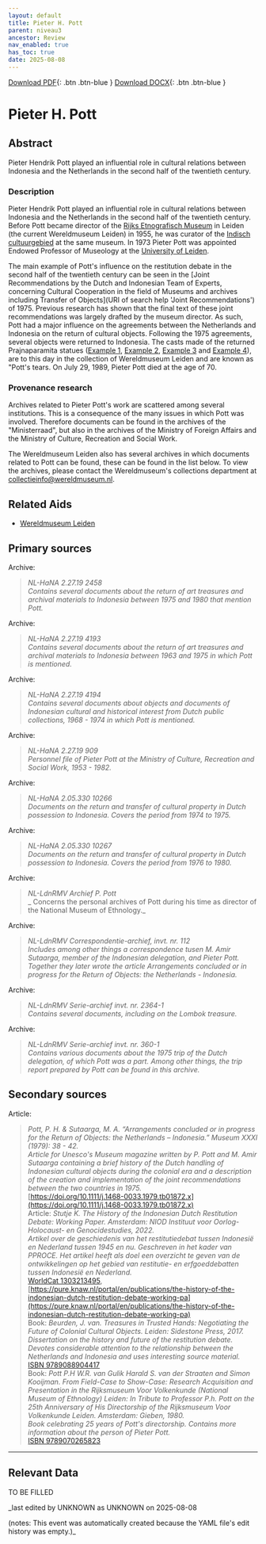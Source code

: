 ```yaml
---
layout: default
title: Pieter H. Pott
parent: niveau3
ancestor: Review
nav_enabled: true
has_toc: true
date: 2025-08-08
--- 
```



[Download PDF](https://raw.githubusercontent.com/colonial-heritage/research-guides-dev/refs/heads/main/EXPORTS/PDF/niveau3/English/PieterPott.pdf){: .btn .btn-blue }     [Download DOCX](https://raw.githubusercontent.com/colonial-heritage/research-guides-dev/refs/heads/main/EXPORTS/DOCX/niveau3/English/PieterPott.docx){: .btn .btn-blue }


# Pieter H. Pott


## Abstract

Pieter Hendrik Pott played an influential role in cultural relations between Indonesia and the Netherlands in the second half of the twentieth century.

### Description

Pieter Hendrik Pott played an influential role in cultural relations between Indonesia and the Netherlands in the second half of the twentieth century. Before Pott became director of the [Rijks Etnografisch Museum](https://www.wikidata.org/entity/Q65850179) in Leiden (the current Wereldmuseum Leiden) in 1955, he was curator of the [Indisch cultuurgebied](https://hdl.handle.net/20.500.11840/termmaster4911) at the same museum. In 1973 Pieter Pott was appointed Endowed Professor of Museology at the [University of Leiden](http://www.wikidata.org/entity/Q156598).

The main example of Pott's influence on the restitution debate in the second half of the twentieth century can be seen in the [Joint Recommendations by the Dutch and Indonesian Team of Experts, concerning Cultural Cooperation in the field of Museums and archives including Transfer of Objects](URI of search help 'Joint Recommendations') of 1975. Previous research has shown that the final text of these joint recommendations was largely drafted by the museum director. As such, Pott had a major influence on the agreements between the Netherlands and Indonesia on the return of cultural objects. Following the 1975 agreements, several objects were returned to Indonesia. The casts made of the returned Prajnaparamita statues ([Example 1](https://hdl.handle.net/20.500.11840/916233), [Example 2](https://hdl.handle.net/20.500.11840/916234), [Example 3](https://hdl.handle.net/20.500.11840/916235) and [Example 4](https://hdl.handle.net/20.500.11840/916236)), are to this day in the collection of Wereldmuseum Leiden and are known as "Pott's tears. On July 29, 1989, Pieter Pott died at the age of 70.

### Provenance research

Archives related to Pieter Pott's work are scattered among several institutions. This is a consequence of the many issues in which Pott was involved. Therefore documents can be found in the archives of the "Ministerraad", but also in the archives of the Ministry of Foreign Affairs and the Ministry of Culture, Recreation and Social Work.
  
The Wereldmuseum Leiden also has several archives in which documents related to Pott can be found, these can be found in the list below. To view the archives, please contact the Wereldmuseum's collections department at [collectieinfo@wereldmuseum.nl](mailto:collectieinfo@wereldmuseum.nl).


## Related Aids

 - [Wereldmuseum Leiden](niveau3/English/WMLeiden_20240508.yml)  

## Primary sources

Archive:
  > *NL-HaNA 2.27.19 2458*  
> _Contains several documents about the return of art treasures and archival materials to Indonesia between 1975 and 1980 that mention Pott._  
>   
Archive:
  > *NL-HaNA 2.27.19 4193*  
> _Contains several documents about the return of art treasures and archival materials to Indonesia between 1963 and 1975 in which Pott is mentioned._  
>   
Archive:
  > *NL-HaNA 2.27.19 4194*  
> _Contains several documents about objects and documents of Indonesian cultural and historical interest from Dutch public collections, 1968 - 1974  in which Pott is mentioned._  
>   
Archive:
  > *NL-HaNA 2.27.19 909*  
> _Personnel file of Pieter Pott at the Ministry of Culture, Recreation and Social Work, 1953 - 1982._  
>   
Archive:
  > *NL-HaNA 2.05.330 10266*  
> _Documents on the return and transfer of cultural property in Dutch possession to Indonesia. Covers the period from 1974 to 1975._  
>   
Archive:
  > *NL-HaNA 2.05.330 10267*  
> _Documents on the return and transfer of cultural property in Dutch possession to Indonesia. Covers the period from 1976 to 1980._  
>   
Archive:
  > *NL-LdnRMV Archief P. Pott*  
> _ Concerns the personal archives of Pott during his time as director of the National Museum of Ethnology._  
>   
Archive:
  > *NL-LdnRMV Correspondentie-archief, invt. nr. 112*  
> _Includes among other things a correspondence tusen M. Amir Sutaarga, member of the Indonesian delegation, and Pieter Pott. Together they later wrote the article Arrangements concluded or in progress for the Return of Objects: the Netherlands - Indonesia._  
>   
Archive:
  > *NL-LdnRMV Serie-archief invt. nr. 2364-1*  
> _Contains several documents, including on the Lombok treasure._  
>   
Archive:
  > *NL-LdnRMV Serie-archief invt. nr. 360-1*  
> _Contains various documents about the 1975 trip of the Dutch delegation, of which Pott was a part. Among other things, the trip report prepared by Pott can be found in this archive._  
>   
## Secondary sources

Article:
  > *Pott, P. H. & Sutaarga, M. A.  “Arrangements concluded or in progress for the Return of Objects: the Netherlands – Indonesia.” Museum XXXI (1979): 38 - 42.*  
> _Article for Unesco's Museum magazine written by P. Pott and M. Amir Sutaarga containing a brief history of the Dutch handling of Indonesian cultural objects during the colonial era and a description of the creation and implementation of the joint recommendations between the two countries in 1975._  
> [https://doi.org/10.1111/j.1468-0033.1979.tb01872.x](https://doi.org/10.1111/j.1468-0033.1979.tb01872.x)  
Article:
  > *Stutje K. The History of the Indonesian Dutch Restitution Debate: Working Paper. Amsterdam: NIOD Instituut voor Oorlog- Holocaust- en Genocidestudies, 2022.*  
> _Artikel over de geschiedenis van het restitutiedebat tussen Indonesië en Nederland tussen 1945 en nu. Geschreven in het kader van PPROCE. Het artikel heeft als doel een overzicht te geven van de ontwikkelingen op het gebied van restitutie- en erfgoeddebatten tussen Indonesië en Nederland._  
> [WorldCat 1303213495](https://search.worldcat.org/title/1303213495), [https://pure.knaw.nl/portal/en/publications/the-history-of-the-indonesian-dutch-restitution-debate-working-pa](https://pure.knaw.nl/portal/en/publications/the-history-of-the-indonesian-dutch-restitution-debate-working-pa)  
Book:
  > *Beurden, J. van. Treasures in Trusted Hands: Negotiating the Future of Colonial Cultural Objects. Leiden: Sidestone Press, 2017.*  
> _Dissertation on the history and future of the restitution debate. Devotes considerable attention to the relationship between the Netherlands and Indonesia and uses interesting source material._  
> [ISBN 9789088904417](https://isbnsearch.org/isbn/9789088904417)  
Book:
  > *Pott P.H W.R. van Gulik Harald S. van der Straaten and Simon Kooijman. From Field-Case to Show-Case: Research Acquisition and Presentation in the Rijksmuseum Voor Volkenkunde (National Museum of Ethnology) Leiden: In Tribute to Professor P.h. Pott on the 25th Anniversary of His Directorship of the Rijksmuseum Voor Volkenkunde Leiden. Amsterdam: Gieben, 1980.*  
> _Book celebrating 25 years of Pott's directorship. Contains more information about the person of Pieter Pott._  
> [ISBN 9789070265823](https://isbnsearch.org/isbn/9789070265823)  


---
## Relevant Data 
TO BE FILLED

_last edited by UNKNOWN as UNKNOWN on 2025-08-08

(notes: This event was automatically created because the YAML file's edit history was empty.)_
        